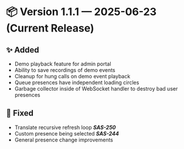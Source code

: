 # 📦 Version 1.1.1 — 2025-06-23 (Current Release)

## ✨ Added
- Demo playback feature for admin portal
- Ability to save recordings of demo events
- Cleanup for hung calls on demo event playback
- Queue presences have independent loading circles
- Garbage collector inside of WebSocket handler to destroy bad user presences

## 🐛 Fixed
- Translate recursive refresh loop ***SAS-250***
- Custom presence being selected ***SAS-244***
- General presence change improvements